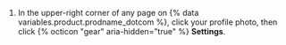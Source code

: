 1. In the upper-right corner of any page on {% data variables.product.prodname_dotcom %}, click your profile photo, then click {% octicon "gear" aria-hidden="true" %} **Settings**.
